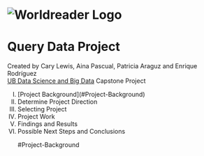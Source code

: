 # ![Worldreader Logo](https://comms.worldreader.org/wp-content/themes/worldreader/assets/images/logo.png) 
# Query Data Project 


Created by Cary Lewis, Aina Pascual, Patricia Araguz and Enrique Rodríguez
<br>
<a href="http://www.ub.edu/datascience/postgraduate/">UB Data Science and Big Data</a> Capstone Project

<ol type="I">
<li>[Project Background](#Project-Background)</li>
<li>Determine Project Direction</li>
<li>Selecting Project</li>
<li>Project Work</li>
<li>Findings and Results</li>
<li>Possible Next Steps and Conclusions</li>

#Project-Background
